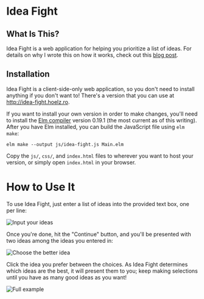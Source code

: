 # Idea Fight

## What Is This?

Idea Fight is a web application for helping you prioritize a list of ideas.
For details on why I wrote this on how it works, check out this
[blog post](http://hoelz.ro/blog/idea-fight).

## Installation

Idea Fight is a client-side-only web application, so you don't need to install
anything if you don't want to!  There's a version that you can use at
http://idea-fight.hoelz.ro.

If you want to install your own version in order to make changes, you'll need
to install the [Elm compiler](http://elm-lang.org) version 0.19.1 (the most
current as of this writing).  After you have Elm installed, you can build
the JavaScript file using `elm make`:

    elm make --output js/idea-fight.js Main.elm

Copy the `js/`, `css/`, and `index.html` files to wherever you want to host your
version, or simply open `index.html` in your browser.

# How to Use It

To use Idea Fight, just enter a list of ideas into the provided text box, one per line:

![Input your ideas](screenshots/idea-list.jpg)

Once you're done, hit the "Continue" button, and you'll be presented with two
ideas among the ideas you entered in:

![Choose the better idea](screenshots/choice.jpg)

Click the idea you prefer between the choices.  As Idea Fight determines which
ideas are the best, it will present them to you; keep making selections until
you have as many good ideas as you want!

![Full example](screenshots/example.gif)
